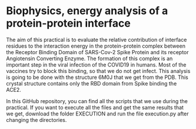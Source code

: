 # Biophysics, energy analysis of a protein-protein interface
The aim of this practical is to evaluate the relative contribution of interface residues to the interaction energy in the protein-protein complex between the Receptor Binding Domain of SARS-Cov-2 Spike Protein and its receptor Angiotensin Converting Enzyme. The formation of this complex is an important step in the viral infection of the COVID19 in humans. Most of the vaccines try to block this binding, so that we do not get infect. This analysis is going to be done with the structure 6M0J that we get from the PDB. This crystal structure contains only the RBD domain from Spike binding the ACE2.

In this GitHub repository, you can find all the scripts that we use during the practical. If you want to execute all the files and get the same results that we get, download the folder EXECUTION and run the file execution.py after changing the directories.
